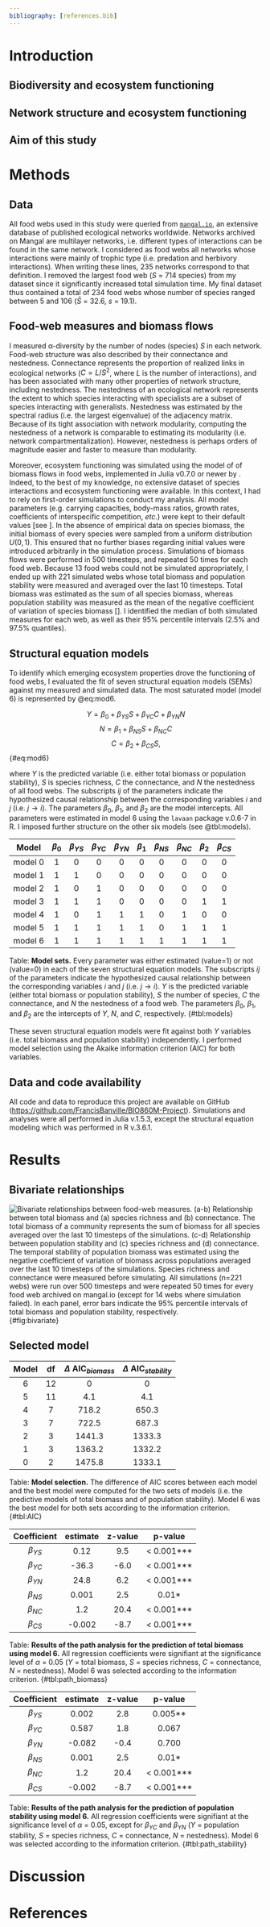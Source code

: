 ```yaml
---
bibliography: [references.bib]
---
```

# Introduction

## Biodiversity and ecosystem functioning

## Network structure and ecosystem functioning

## Aim of this study

# Methods

## Data

All food webs used in this study were queried from [`mangal.io`](https://mangal.io/#/), an extensive database of published ecological networks worldwide. Networks archived on Mangal are multilayer networks, i.e. different types of interactions can be found in the same network. I considered as food webs all networks whose interactions were mainly of trophic type (i.e. predation and herbivory interactions). When writing these lines, 235 networks correspond to that definition. I removed the largest food web ($S$ = 714 species) from my dataset since it significantly increased total simulation time. My final dataset thus contained a total of 234 food webs whose number of species ranged between 5 and 106 ($\bar{S}$ = 32.6, $s$ = 19.1).

## Food-web measures and biomass flows

I measured α-diversity by the number of nodes (species) $S$ in each network. Food-web structure was also described by their connectance and nestedness. Connectance represents the proportion of realized links in ecological networks ($C=L/S^2$, where $L$ is the number of interactions), and has been associated with many other properties of network structure, including nestedness. The nestedness of an ecological network represents the extent to which species interacting with specialists are a subset of species interacting with generalists. Nestedness was estimated by the spectral radius (i.e. the largest eigenvalue) of the adjacency matrix. Because of its tight association with network modularity, computing the nestedness of a network is comparable to estimating its modularity (i.e. network compartmentalization). However, nestedness is perhaps orders of magnitude easier and faster to measure than modularity.

Moreover, ecosystem functioning was simulated using the model of of biomass flows in food webs, implemented in Julia v0.7.0 or newer by . Indeed, to the best of my knowledge, no extensive dataset of species interactions and ecosystem functioning were available. In this context, I had to rely on first-order simulations to conduct my analysis. All model parameters (e.g. carrying capacities, body-mass ratios, growth rates, coefficients of interspecific competition, *etc.*) were kept to their default values [see ]. In the absence of empirical data on species biomass, the initial biomass of every species were sampled from a uniform distribution $U(0,1)$. This ensured that no further biases regarding initial values were introduced arbitrarily in the simulation process. Simulations of biomass flows were performed in 500 timesteps, and repeated 50 times for each food web. Because 13 food webs could not be simulated appropriately, I ended up with 221 simulated webs whose total biomass and population stability were measured and averaged over the last 10 timesteps. Total biomass was estimated as the sum of all species biomass, whereas population stability was measured as the mean of the negative coefficient of variation of species biomass []. I identified the median of both simulated measures for each web, as well as their 95% percentile intervals (2.5% and 97.5% quantiles).

## Structural equation models

To identify which emerging ecosystem properties drove the functioning of food webs, I evaluated the fit of seven structural equation models (SEMs) against my measured and simulated data. The most saturated model (model 6) is represented by @eq:mod6.

$$Y = \beta_0 + \beta_{YS}S + \beta_{YC}C + \beta_{YN}N$$
$$ N = \beta_1 + \beta_{NS}S + \beta_{NC}C$$
$$ C = \beta_2 + \beta_{CS}S, $$ {#eq:mod6}

where $Y$ is the predicted variable (i.e. either total biomass or population stability), $S$ is species richness, $C$ the connectance, and $N$ the nestedness of all food webs. The subscripts ${ij}$ of the parameters indicate the hypothesized causal relationship between the corresponding variables $i$ and $j$ (i.e. $j \rightarrow i$). The parameters $\beta_0$, $\beta_1$, and $\beta_2$ are the model intercepts. All parameters were estimated in model 6 using the `lavaan` package v.0.6-7 in R. I imposed further structure on the other six models (see @tbl:models).

| Model  | $\beta_0$ | $\beta_{YS}$ | $\beta_{YC}$ | $\beta_{YN}$ | $\beta_1$ | $\beta_{NS}$ | $\beta_{NC}$ | $\beta_2$ |$\beta_{CS}$ |
|:-------:|:--:|:--:|:--:|:--:|:--:|:--:|:--:|:--:|:--:|
| model 0 |  1 |  0 |  0 |  0 |  0 |  0 |  0 |  0 |  0 |
| model 1 |  1 |  1 |  0 |  0 |  0 |  0 |  0 |  0 |  0 |
| model 2 |  1 |  0 |  1 |  0 |  0 |  0 |  0 |  0 |  0 |
| model 3 |  1 |  1 |  1 |  0 |  0 |  0 |  0 |  1 |  1 |  
| model 4 |  1 |  0 |  1 |  1 |  1 |  0 |  1 |  0 |  0 |  
| model 5 |  1 |  1 |  1 |  1 |  1 |  0 |  1 |  1 |  1 |  
| model 6 |  1 |  1 |  1 |  1 |  1 |  1 |  1 |  1 |  1 |  

Table: **Model sets.** Every parameter was either estimated (value=1) or not (value=0) in each of the seven structural equation models. The subscripts ${ij}$ of the parameters indicate the hypothesized causal relationship between the corresponding variables $i$ and $j$ (i.e. $j \rightarrow i$). $Y$ is the predicted variable (either total biomass or population stability), $S$ the number of species, $C$ the connectance, and $N$ the nestedness of a food web. The parameters $\beta_0$, $\beta_1$, and $\beta_2$ are the intercepts of $Y$, $N$, and $C$, respectively. {#tbl:models}

These seven structural equation models were fit against both $Y$ variables (i.e. total biomass and population stability) independently. I performed model selection using the Akaike information criterion (AIC) for both variables.  

## Data and code availability

All code and data to reproduce this project are available on GitHub (https://github.com/FrancisBanville/BIO860M-Project). Simulations and analyses were all performed in Julia v.1.5.3, except the structural equation modeling which was performed in R v.3.6.1.

# Results

## Bivariate relationships

![**Bivariate relationships between food-web measures.** (a-b) Relationship between total biomass and (a) species richness and (b) connectance. The total biomass of a community represents the sum of biomass for all species averaged over the last 10 timesteps of the simulations. (c-d) Relationship between population stability and (c) species richness and (d) connectance. The temporal stability of population biomass was estimated using the negative coefficient of variation of biomass across populations averaged over the last 10 timesteps of the simulations. Species richness and connectance were measured before simulating. All simulations (n=221 webs) were run over 500 timesteps and were repeated 50 times for every food web archived on `mangal.io` (except for 14 webs where simulation failed). In each panel, error bars indicate the 95% percentile intervals of total biomass and population stability, respectively.](figures/bivariate_relationships.png){#fig:bivariate}

## Selected model

| Model | df | $\Delta$ AIC$_{biomass}$ | $\Delta$ AIC$_{stability}$ |
|:-----:|:--:|:------------------------:|:--------------------------:|
|     6 | 12 |                        0 |                          0 |
|     5 | 11 |                      4.1 |                        4.1 |
|     4 |  7 |                    718.2 |                      650.3 |
|     3 |  7 |                    722.5 |                      687.3 |   
|     2 |  3 |                   1441.3 |                     1333.3 |   
|     1 |  3 |                   1363.2 |                     1332.2 |   
|     0 |  2 |                   1475.8 |                     1333.1 |   

Table: **Model selection.** The difference of AIC scores between each model and the best model were computed for the two sets of models (i.e. the predictive models of total biomass and of population stability). Model 6 was the best model for both sets according to the information criterion. {#tbl:AIC}


| Coefficient  | estimate | z-value | p-value     |
|:------------:|:--------:|:-------:|:-----------:|
| $\beta_{YS}$ |     0.12 |     9.5 |  < 0.001*** |
| $\beta_{YC}$ |    -36.3 |    -6.0 |  < 0.001*** |
| $\beta_{YN}$ |    24.8  |     6.2 |  < 0.001*** |  
| $\beta_{NS}$ |    0.001 |     2.5 |       0.01* |   
| $\beta_{NC}$ |      1.2 |    20.4 |   < 0.001***|   
| $\beta_{CS}$ |   -0.002 |    -8.7 |  < 0.001*** |    

Table: **Results of the path analysis for the prediction of total biomass using model 6.** All regression coefficients were signifiant at the significance level of $\alpha$ = 0.05 ($Y$ = total biomass, $S$ = species richness, $C$ = connectance, $N$ = nestedness). Model 6 was selected according to the information criterion. {#tbl:path_biomass}


| Coefficient  | estimate | z-value | p-value     |
|:------------:|:--------:|:-------:|:-----------:|
| $\beta_{YS}$ |    0.002 |     2.8 |     0.005** |
| $\beta_{YC}$ |    0.587 |     1.8 |       0.067 |
| $\beta_{YN}$ |   -0.082 |    -0.4 |       0.700 |
| $\beta_{NS}$ |    0.001 |     2.5 |       0.01* |   
| $\beta_{NC}$ |      1.2 |    20.4 |  < 0.001*** |   
| $\beta_{CS}$ |   -0.002 |    -8.7 |  < 0.001*** |

Table: **Results of the path analysis for the prediction of population stability using model 6.** All regression coefficients were signifiant at the significance level of $\alpha$ = 0.05, except for $\beta_{YC}$ and $\beta_{YN}$ ($Y$ = population stability, $S$ = species richness, $C$ = connectance, $N$ = nestedness). Model 6 was selected according to the information criterion. {#tbl:path_stability}

# Discussion

# References
